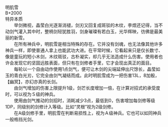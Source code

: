 <title>明肌雪</title>
<meta name="GENERATOR" content="WinCHM">
<meta http-equiv="Content-Type" content="text/html; charset=gb2312">
<br>明肌雪
<br>B+2000
<br>特异本质
<br>　　举剑微视，晶莹白光逐渐消褪，剑刃又回复成斑驳的木纹，李煜还记得，当不动剑气灌入其中时，整柄剑轻犹胜羽，剑身璀璨有若白玉，光华辉映，彷佛是最美丽的新雪。 
<br>　　在所有神兵中，明肌雪是相当特殊的存在。它并没有剑魂，也无法像其他许多神兵一样，即使普通人拿上也能武功大进。在平常时候，它看起来只是仅长数寸、像是童玩的短小木剑，木纹斑驳，古朴凝实，却几乎无法造成什么伤害。使用者也许会发现它的坚固远胜表面，但只有在剑修者手里，它才会现出真正的面目。
<br>　　每轮以一个自由动作使用1点剑气，便可让木剑的尖端延伸出尺馀长，晶莹如玉的青白光刃，它完全由剑气凝结而成。此时明肌雪成为一把伤害13L，8加骰，【幽冥】，亦幻亦真的长剑。
<br>　　由剑气增加的伤害上限提升1级，剑芒长度增加一倍，在计算对招式的承受度时，可以视为Ｓ级的神兵。
<br>　　使用由剑气推动的剑招时，消耗减少3点，最低到0，伤害增加每剑修等级1DP，同级别的剑修计入等级。比如“灵根”视为2级剑修。
<br>　　在A级剑修手里，明肌雪在判断易损性上，视为Ａ级神兵。它也可以如同神兵一般格挡光剑。
<br>